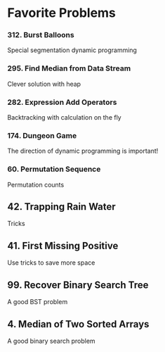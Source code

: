 # Favorite Problems

### 312. Burst Balloons
Special segmentation dynamic programming

### 295. Find Median from Data Stream
Clever solution with heap

### 282. Expression Add Operators
Backtracking with calculation on the fly

### 174. Dungeon Game
The direction of dynamic programming is important!

### 60. Permutation Sequence
Permutation counts

## 42. Trapping Rain Water
Tricks

## 41. First Missing Positive
Use tricks to save more space

## 99. Recover Binary Search Tree
A good BST problem

## 4. Median of Two Sorted Arrays
A good binary search problem